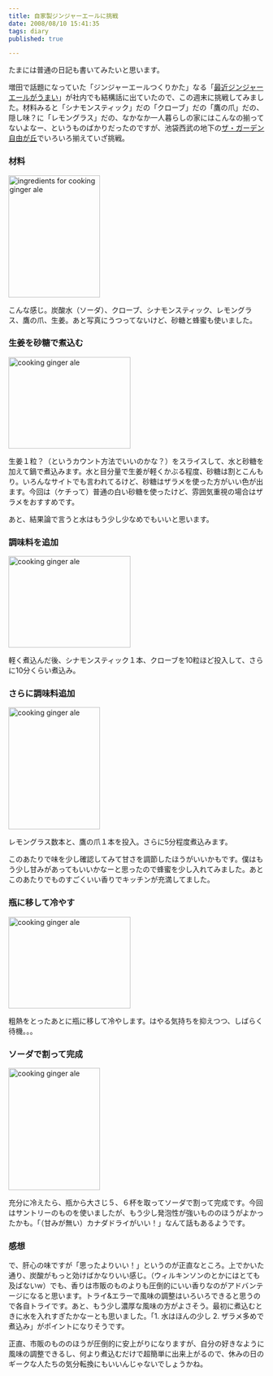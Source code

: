 ```yaml
---
title: 自家製ジンジャーエールに挑戦
date: 2008/08/10 15:41:35
tags: diary
published: true

---
```


<p>たまには普通の日記も書いてみたいと思います。</p>

<p>増田で話題になっていた「ジンジャーエールつくりかた」なる「<a href="http://anond.hatelabo.jp/20080804163308">最近ジンジャーエールがうまい</a>」が社内でも結構話に出ていたので、この週末に挑戦してみました。材料みると「シナモンスティック」だの「クローブ」だの「鷹の爪」だの、隠し味？に「レモングラス」だの、なかなか一人暮らしの家にはこんなの揃ってないよなー、というものばかりだったのですが、池袋西武の地下の<a href="https://www2.seibu.co.jp/wsc-customer-app/page/010/dynamic/shop_details/ShopDetails?shop=S000006114">ザ・ガーデン自由が丘</a>でいろいろ揃えていざ挑戦。</p>

<h3>材料</h3>
<p><a href="http://www.flickr.com/photos/katsuma/2749116936/" title="ingredients for cooking ginger ale by katsuma, on Flickr"><img src="http://farm4.static.flickr.com/3251/2749116936_eaaa589f51_m.jpg" width="180" height="240" alt="ingredients for cooking ginger ale" /></a></p>

<p>こんな感じ。炭酸水（ソーダ）、クローブ、シナモンスティック、レモングラス、鷹の爪、生姜。あと写真にうつってないけど、砂糖と蜂蜜も使いました。</p>

<h3>生姜を砂糖で煮込む</h3>
<p><a href="http://www.flickr.com/photos/katsuma/2749117180/" title="cooking ginger ale by katsuma, on Flickr"><img src="http://farm4.static.flickr.com/3097/2749117180_c7ed44920b_m.jpg" width="240" height="180" alt="cooking ginger ale" /></a></p>
<p>生姜１粒？（というカウント方法でいいのかな？）をスライスして、水と砂糖を加えて鍋で煮込みます。水と目分量で生姜が軽くかぶる程度、砂糖は割とこんもり。いろんなサイトでも言われてるけど、砂糖はザラメを使った方がいい色が出ます。今回は（ケチって）普通の白い砂糖を使ったけど、雰囲気重視の場合はザラメをおすすめです。</p>
<p>あと、結果論で言うと水はもう少し少なめでもいいと思います。</p>

<h3>調味料を追加</h3>
<p><a href="http://www.flickr.com/photos/katsuma/2748282107/" title="cooking ginger ale by katsuma, on Flickr"><img src="http://farm4.static.flickr.com/3244/2748282107_ff381278f3_m.jpg" width="240" height="180" alt="cooking ginger ale" /></a></p>
<p>軽く煮込んだ後、シナモンスティック１本、クローブを10粒ほど投入して、さらに10分くらい煮込み。</p>

<h3>さらに調味料追加</h3>
<p><a href="http://www.flickr.com/photos/katsuma/2748282397/" title="cooking ginger ale by katsuma, on Flickr"><img src="http://farm4.static.flickr.com/3167/2748282397_deabc16bbf_m.jpg" width="180" height="240" alt="cooking ginger ale" /></a></p>
<p>レモングラス数本と、鷹の爪１本を投入。さらに5分程度煮込みます。</p>
<p>このあたりで味を少し確認してみて甘さを調節したほうがいいかもです。僕はもう少し甘みがあってもいいかなーと思ったので蜂蜜を少し入れてみました。あとこのあたりでものすごくいい香りでキッチンが充満してました。</p>

<h3>瓶に移して冷やす</h3>
<p><a href="http://www.flickr.com/photos/katsuma/2749118416/" title="cooking ginger ale by katsuma, on Flickr"><img src="http://farm4.static.flickr.com/3291/2749118416_18f707966a_m.jpg" width="240" height="180" alt="cooking ginger ale" /></a></p>
<p>粗熱をとったあとに瓶に移して冷やします。はやる気持ちを抑えつつ、しばらく待機。。。</p>

<h3>ソーダで割って完成</h3>
<p><a href="http://www.flickr.com/photos/katsuma/2748283331/" title="cooking ginger ale by katsuma, on Flickr"><img src="http://farm4.static.flickr.com/3044/2748283331_d9c65d4dc8_m.jpg" width="180" height="240" alt="cooking ginger ale" /></a></p>
<p>充分に冷えたら、瓶から大さじ５、６杯を取ってソーダで割って完成です。今回はサントリーのものを使いましたが、もう少し発泡性が強いもののほうがよかったかも。「（甘みが無い）カナダドライがいい！」なんて話もあるようです。</p>

<h3>感想</h3>
<p>で、肝心の味ですが「思ったよりいい！」というのが正直なところ。上でかいた通り、炭酸がもっと効けばかなりいい感じ。（ウィルキンソンのとかにはとても及ばないw）でも、香りは市販のものよりも圧倒的にいい香りなのがアドバンテージになると思います。トライ&エラーで風味の調整はいろいろできると思うので各自トライです。あと、もう少し濃厚な風味の方がよさそう。最初に煮込むときに水を入れすぎたかなーとも思いました。「1. 水はほんの少し 2. ザラメ多めで煮込み」がポイントになりそうです。</p>

<p>正直、市販のもののほうが圧倒的に安上がりになりますが、自分の好きなように風味の調整できるし、何より煮込むだけで超簡単に出来上がるので、休みの日のギークな人たちの気分転換にもいいんじゃないでしょうかね。</p>


